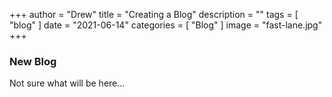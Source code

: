 +++
author = "Drew"
title = "Creating a Blog"
description = ""
tags = [
    "blog"
]
date = "2021-06-14"
categories = [
    "Blog"
]
image = "fast-lane.jpg"
+++
### New Blog
Not sure what will be here...
